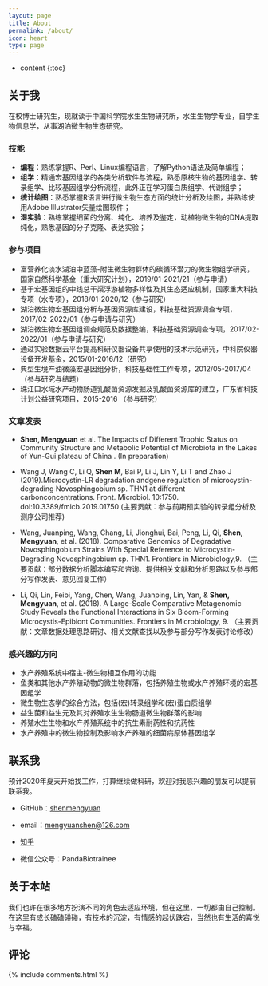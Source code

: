 ```yaml
---
layout: page
title: About
permalink: /about/
icon: heart
type: page
---
```


* content
{:toc}

## 关于我

在校博士研究生，现就读于中国科学院水生生物研究所，水生生物学专业，自学生物信息学，从事湖泊微生物生态研究。

### 技能

- **编程**：熟练掌握R、Perl、Linux编程语言，了解Python语法及简单编程；
- **组学**：精通宏基因组学的各类分析软件与流程，熟悉原核生物的基因组学、转录组学、比较基因组学分析流程，此外正在学习蛋白质组学、代谢组学；
- **统计绘图**：熟悉掌握R语言进行微生物生态方面的统计分析及绘图，并熟练使用Adobe Illustrator矢量绘图软件；
- **湿实验**：熟练掌握细菌的分离、纯化、培养及鉴定，动植物微生物的DNA提取纯化，熟悉基因的分子克隆、表达实验；

### 参与项目

- 富营养化淡水湖泊中蓝藻-附生微生物群体的碳循环潜力的微生物组学研究，国家自然科学基金（重大研究计划），2019/01-2021/21（参与申请）
- 基于宏基因组的中线总干渠浮游植物多样性及其生态适应机制，国家重大科技专项（水专项），2018/01-2020/12（参与研究）
- 湖泊微生物宏基因组分析与基因资源库建设，科技基础资源调查专项，2017/02-2022/01（参与申请与研究）
- 湖泊微生物宏基因组调查规范及数据整编，科技基础资源调查专项，2017/02-2022/01（参与申请与研究）
- 通过实验数据云平台提高科研仪器设备共享使用的技术示范研究，中科院仪器设备开发基金，2015/01-2016/12（研究）
- 典型生境产油微藻宏基因组分析，科技基础性工作专项，2012/05-2017/04（参与研究与结题）
- 珠江口水域水产动物肠道乳酸菌资源发掘及乳酸菌资源库的建立，广东省科技计划公益研究项目，2015-2016 （参与研究）

### 文章发表

- **Shen, Mengyuan** et al. The Impacts of Different Trophic Status on Community Structure and 
  Metabolic Potential of Microbiota in the Lakes of Yun-Gui plateau of China . (In preparation)

- Wang J, Wang C, Li Q, **Shen M**, Bai P, Li J, Lin Y, Li T and Zhao J (2019).Microcystin-LR degradation andgene regulation of microcystin-degrading Novosphingobium sp. THN1 at different carbonconcentrations. Front. Microbiol. 10:1750. doi:10.3389/fmicb.2019.01750 (主要贡献：参与前期预实验的转录组分析及测序公司推荐)
- Wang, Juanping, Wang, Chang, Li, Jionghui, Bai, Peng, Li, Qi, **Shen, Mengyuan**, et al. (2018). Comparative Genomics of Degradative Novosphingobium Strains With Special Reference to Microcystin-Degrading Novosphingobium sp. THN1. Frontiers in Microbiology,9. （主要贡献：部分数据分析脚本编写和咨询、提供相关文献和分析思路以及参与部分写作发表、意见回复工作）
- Li, Qi, Lin, Feibi, Yang, Chen, Wang, Juanping, Lin, Yan, & **Shen, Mengyuan**, et al. (2018). A Large-Scale Comparative Metagenomic Study Reveals the Functional Interactions in Six Bloom-Forming Microcystis-Epibiont Communities. Frontiers in Microbiology, 9. （主要贡献：文章数据处理思路研讨、相关文献查找以及参与部分写作发表讨论修改）

### 感兴趣的方向

- 水产养殖系统中宿主-微生物相互作用的功能
- 鱼类和其他水产养殖动物的微生物群落，包括养殖生物或水产养殖环境的宏基因组学
- 微生物生态学的综合方法，包括(宏)转录组学和(宏)蛋白质组学
- 益生菌和益生元及其对养殖水生生物肠道微生物群落的影响
- 养殖水生生物和水产养殖系统中的抗生素耐药性和抗药性
- 水产养殖中的微生物控制及影响水产养殖的细菌病原体基因组学


## 联系我

预计2020年夏天开始找工作，打算继续做科研，欢迎对我感兴趣的朋友可以提前联系我。

* GitHub：[shenmengyuan](https://github.com/shenmengyuan)

* email：mengyuanshen@126.com

* [知乎](https://www.zhihu.com/people/chen-meng-yuan-16)

* 微信公众号：PandaBiotrainee


## 关于本站

我们也许在很多地方扮演不同的角色去适应环境，但在这里，一切都由自己控制。在这里有成长磕磕碰碰，有技术的沉淀，有情感的起伏跌宕，当然也有生活的喜悦与幸福。

## 评论

{% include comments.html %}
